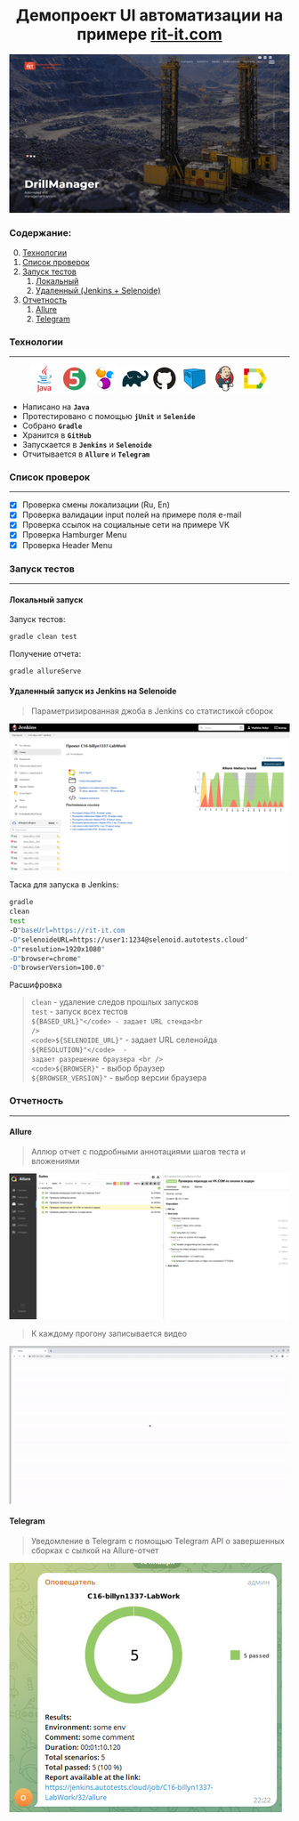 <h1 align="center">Демопроект UI автоматизации на примере <a href="https://rit-it.com/en/ ">rit-it.com</a></h1>

<p align="center">
<img src="images/screens/mainPage.png">
</p>

<h3>Содержание:</h3>


0. [Технологии](#tech)
1. [Список проверок](#listOFTest)
2. [Запуск тестов](#testLaunch)
    1. [Локальный](#localLaunch)
    2. [Удаленный (Jenkins + Selenoide)](#remoteLaunch)
3. [Отчетность](#report)
   1. [Allure](#allureReport)
   2. [Telegram](#telegramReport)


<h3 id="tech">Технологии</h3>
<hr>
<p align="center">
<code><a href="https://www.java.com/"><img src="images/ico/Java.svg" width="50" height="50"  alt="Java"/></a></code>
<code><a href="https://junit.org/junit5/"><img src="images/ico/Junit5.svg" width="50" height="50"  alt="JUnit 5"/></a></code>
<code><a href="https://selenide.org/"><img src="images/ico/Selenide.svg" width="50" height="50"  alt="Selenide"/></a></code>
<code><a href="https://gradle.org/"><img src="images/ico/Gradle.svg" width="50" height="50"  alt="Gradle"/></a></code>
<code><a href="https://github.com/"><img src="images/ico/GitHub.svg" width="50" height="50"  alt="Github"/></a></code>
<code><a href="https://aerokube.com/selenoid/"><img src="images/ico/Selenoid.svg" width="50" height="50"  alt="Selenoid"/></a></code>
<code><a href="https://www.jenkins.io/"><img src="images/ico/Jenkins.svg" width="50" height="50"  alt="Jenkins"/></a></code>
<code><a href="https://github.com/allure-framework/allure2"><img src="images/ico/Allure.svg" width="50" height="50"  alt="Allure"/></a></code>


- Написано на <code><strong>Java</strong></code> <br />
- Протестировано с помощью <code><strong>jUnit</strong></code> и <code><strong>Selenide</strong></code> <br />
- Собрано <code><strong>Gradle</strong></code> <br />
- Хранится в <code><strong>GitHub</strong></code> <br />
- Запускается в <code><strong>Jenkins</strong></code> и <code><strong>Selenoide</strong></code> <br />
- Отчитывается в <code><strong>Allure</strong></code> и <code><strong>Telegram</strong></code> <br />

<h3 id="listOFTest">Список проверок</h3>
<hr>

- [x] Проверка смены локализации (Ru, En) <br />
- [x] Проверка валидации input полей на примере поля e-mail <br />
- [x] Проверка ссылок на социальные сети на примере VK <br />
- [x] Проверка Hamburger Menu <br />
- [x] Проверка Header Menu <br />

<h3 id="testLaunch">Запуск тестов</h3>
<hr />

<h4 id="localLaunch">Локальный запуск</h4>

Запуск тестов:
```bash
gradle clean test
```
Получение отчета:
```bash
gradle allureServe
```
<h4 id="remoteLaunch">Удаленный запуск из Jenkins на Selenoide </h4>

>Параметризированная джоба в Jenkins со статистикой сборок
>
<img src="images/screens/jenkins.png"/>

Таска для запуска в Jenkins:
```bash
gradle 
clean 
test
-D"baseUrl=https://rit-it.com
-D"selenoideURL=https://user1:1234@selenoid.autotests.cloud" 
-D"resolution=1920x1080" 
-D"browser=chrome" 
-D"browserVersion=100.0" 
```
Расшифровка
><code>clean</code> - удаление следов прошлых запусков <br />
><code>test</code> - запуск всех тестов<br />
><code>${BASED_URL}"</code> - задает URL стенда<br />
><code>${SELENOIDE_URL}"</code> - задает URL селенойда <br />
><code>${RESOLUTION}"</code>  - задает разрешение браузера <br />
><code>${BROWSER}"</code> - выбор браузер <br />
><code>${BROWSER_VERSION}"</code> - выбор версии браузера <br /> 


<h3 id="report">Отчетность</h3>
<hr />

<h4 id="allureReport">Allure</h4>

>Аллюр отчет с подробными аннотациями шагов теста и вложениями
> 
<img src="images/screens/allure.png"/>

>К каждому прогону записывается видео 
>
<img src="images/screens/testGif.gif"/>
<h4 id="telegramReport">Telegram</h4>

>Уведомление в Telegram с помощью Telegram API о завершенных сборках с сылкой на Allure-отчет
>
<img src="images/screens/telegram.png"/>




